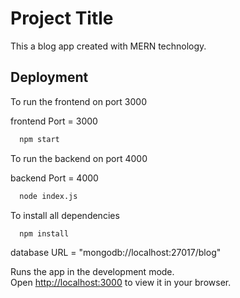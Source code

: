 
# Project Title

This a blog app created with  MERN technology.


## Deployment

To run the frontend on port 3000

frontend Port = 3000

```bash
  npm start
```

To run the backend on port 4000

backend Port = 4000

```bash
  node index.js

```

To install all dependencies

```bash
  npm install

```

database URL = "mongodb://localhost:27017/blog"

Runs the app in the development mode.\
Open [http://localhost:3000](http://localhost:3000) to view it in your browser.


